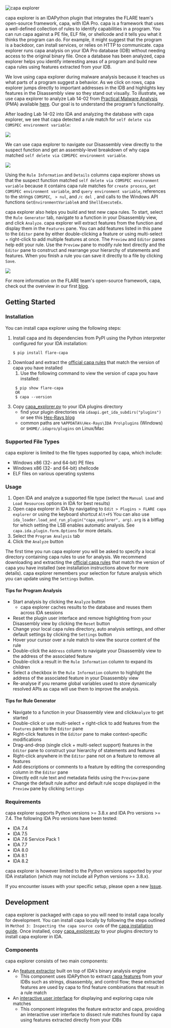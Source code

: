 ![capa explorer](../../../.github/capa-explorer-logo.png)

capa explorer is an IDAPython plugin that integrates the FLARE team's open-source framework, capa, with IDA Pro. capa is a framework that uses a well-defined collection of rules to 
identify capabilities in a program. You can run capa against a PE file, ELF file, or shellcode and it tells you what it thinks the program can do. For example, it might suggest that 
the program is a backdoor, can install services, or relies on HTTP to communicate. capa explorer runs capa analysis on your IDA Pro database (IDB) without needing access
to the original binary file. Once a database has been analyzed, capa explorer helps you identify interesting areas of a program and build new capa rules using features extracted from your IDB.

We love using capa explorer during malware analysis because it teaches us what parts of a program suggest a behavior. As we click on rows, capa explorer jumps directly 
to important addresses in the IDB and highlights key features in the Disassembly view so they stand out visually. To illustrate, we use capa explorer to 
analyze Lab 14-02 from [Practical Malware Analysis](https://nostarch.com/malware) (PMA) available [here](https://practicalmalwareanalysis.com/labs/). Our goal is to understand 
the program's functionality.

After loading Lab 14-02 into IDA and analyzing the database with capa explorer, we see that capa detected a rule match for `self delete via COMSPEC environment variable`:

![](../../../doc/img/explorer_condensed.png)

We can use capa explorer to navigate our Disassembly view directly to the suspect function and get an assembly-level breakdown of why capa matched `self delete via COMSPEC environment variable`.

![](../../../doc/img/explorer_expanded.png)

Using the `Rule Information` and `Details` columns capa explorer shows us that the suspect function matched `self delete via COMSPEC environment variable` because it contains capa rule matches for `create process`, `get COMSPEC environment variable`,
and `query environment variable`, references to the strings `COMSPEC`, ` > nul`, and `/c del `, and calls to the Windows API functions `GetEnvironmentVariableA` and `ShellExecuteEx`.

capa explorer also helps you build and test new capa rules. To start, select the `Rule Generator` tab, navigate to a function in your Disassembly view,
and click `Analyze`. capa explorer will extract features from the function and display them in the `Features` pane. You can add features listed in this pane to the `Editor` pane
by either double-clicking a feature or using multi-select + right-click to add multiple features at once. The `Preview` and `Editor` panes help edit your rule. Use the `Preview` pane
to modify rule text directly and the `Editor` pane to construct and rearrange your hierarchy of statements and features. When you finish a rule you can save it directly to a file by clicking `Save`.

![](../../../doc/img/rulegen_expanded.png)

For more information on the FLARE team's open-source framework, capa, check out the overview in our first [blog](https://www.mandiant.com/resources/capa-automatically-identify-malware-capabilities).

## Getting Started

### Installation

You can install capa explorer using the following steps:

1. Install capa and its dependencies from PyPI using the Python interpreter configured for your IDA installation:
    ```
    $ pip install flare-capa
    ```
2. Download and extract the [official capa rules](https://github.com/mandiant/capa-rules/releases) that match the version of capa you have installed
   1. Use the following command to view the version of capa you have installed:
   ```commandline
    $ pip show flare-capa
    OR
    $ capa --version
    ```
3. Copy [capa_explorer.py](https://raw.githubusercontent.com/mandiant/capa/master/capa/ida/plugin/capa_explorer.py) to your IDA plugins directory
   - find your plugin directories via `idaapi.get_ida_subdirs("plugins")` or see this [Hex-Rays blog](https://hex-rays.com/blog/igors-tip-of-the-week-103-sharing-plugins-between-ida-installs/)
   - common paths are `%APPDATA%\Hex-Rays\IDA Pro\plugins` (Windows) or `$HOME/.idapro/plugins` on Linux/Mac

### Supported File Types

capa explorer is limited to the file types supported by capa, which include:

* Windows x86 (32- and 64-bit) PE files
* Windows x86 (32- and 64-bit) shellcode
* ELF files on various operating systems

### Usage

1. Open IDA and analyze a supported file type (select the `Manual Load` and `Load Resources` options in IDA for best results)
2. Open capa explorer in IDA by navigating to `Edit > Plugins > FLARE capa explorer` or using the keyboard shortcut `Alt+F5`
   You can also use `ida_loader.load_and_run_plugin("capa_explorer", arg)`. `arg` is a bitflag for which setting the LSB enables automatic analysis. See `capa.ida.plugin.form.Options` for more details.
3. Select the `Program Analysis` tab
4. Click the `Analyze` button

The first time you run capa explorer you will be asked to specify a local directory containing capa rules to use for analysis. We recommend downloading and extracting the [official capa rules](https://github.com/mandiant/capa-rules/releases) that match 
the version of capa you have installed (see installation instructions above for more details). capa explorer remembers your selection for future analysis which you
can update using the `Settings` button.

#### Tips for Program Analysis

* Start analysis by clicking the `Analyze` button
  * capa explorer caches results to the database and reuses them across IDA sessions 
* Reset the plugin user interface and remove highlighting from your Disassembly view by clicking the `Reset` button
* Change your local capa rules directory, auto analysis settings, and other default settings by clicking the `Settings` button
* Hover your cursor over a rule match to view the source content of the rule
* Double-click the `Address` column to navigate your Disassembly view to the address of the associated feature
* Double-click a result in the `Rule Information` column to expand its children
* Select a checkbox in the `Rule Information` column to highlight the address of the associated feature in your Disassembly view
* Re-analyse if you rename global variables used to store dynamically resolved APIs as capa will use them to improve the analysis.

#### Tips for Rule Generator

* Navigate to a function in your Disassembly view and click`Analyze` to get started
* Double-click or use multi-select + right-click to add features from the `Features` pane to the `Editor` pane
* Right-click features in the `Editor` pane to make context-specific modifications
* Drag-and-drop (single click + multi-select support) features in the `Editor` pane to construct your hierarchy of statements and features
* Right-click anywhere in the `Editor` pane not on a feature to remove all features
* Add descriptions or comments to a feature by editing the corresponding column in the `Editor` pane
* Directly edit rule text and metadata fields using the `Preview` pane
* Change the default rule author and default rule scope displayed in the `Preview` pane by clicking `Settings`

### Requirements

capa explorer supports Python versions >= 3.8.x and IDA Pro versions >= 7.4. The following IDA Pro versions have been tested:

* IDA 7.4
* IDA 7.5
* IDA 7.6 Service Pack 1
* IDA 7.7
* IDA 8.0
* IDA 8.1
* IDA 8.2

capa explorer is however limited to the Python versions supported by your IDA installation (which may not include all Python versions >= 3.8.x).

If you encounter issues with your specific setup, please open a new [Issue](https://github.com/mandiant/capa/issues).

## Development

capa explorer is packaged with capa so you will need to install capa locally for development. You can install capa locally by following the steps outlined in `Method 3: Inspecting the capa source code` of the [capa 
installation guide](https://github.com/mandiant/capa/blob/master/doc/installation.md#method-3-inspecting-the-capa-source-code). Once installed, copy [capa_explorer.py](https://raw.githubusercontent.com/mandiant/capa/master/capa/ida/plugin/capa_explorer.py) 
to your plugins directory to install capa explorer in IDA.

### Components

capa explorer consists of two main components:

* An [feature extractor](https://github.com/mandiant/capa/tree/master/capa/features/extractors/ida) built on top of IDA's binary analysis engine
  * This component uses IDAPython to extract [capa features](https://github.com/mandiant/capa-rules/blob/master/doc/format.md#extracted-features) from your IDBs such as strings, 
disassembly, and control flow; these extracted features are used by capa to find feature combinations that result in a rule match
* An [interactive user interface](https://github.com/mandiant/capa/tree/master/capa/ida/plugin) for displaying and exploring capa rule matches
  * This component integrates the feature extractor and capa, providing an interactive user interface to dissect rule matches found by capa using features extracted directly from your IDBs
